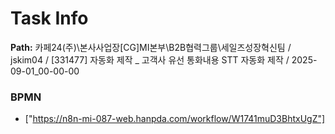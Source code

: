 # Task Info

**Path:** 카페24(주)\본사사업장\[CG]MI본부\B2B협력그룹\세일즈성장혁신팀 / jskim04 / [331477] 자동화 제작 _ 고객사 유선 통화내용 STT 자동화 제작 / 2025-09-01_00-00-00

### BPMN
- ["https://n8n-mi-087-web.hanpda.com/workflow/W1741muD3BhtxUgZ"]

